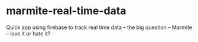 # marmite-real-time-data
Quick app using firebase to track real time data – the big question – Marmite – love it or hate it?
